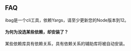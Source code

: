 ## FAQ


ibag是一个cli工具，依赖Yargs，请至少更新您的Node版本到12。


#### 为何为没选某些依赖，却安装了？
某些依赖库具有依赖关系，具有依赖关系的辅助库将被自动安装。
